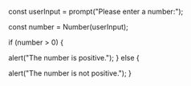 const userInput = prompt("Please enter a number:");

const number = Number(userInput);

if (number > 0) {
  
  alert("The number is positive.");
} else {
 
  alert("The number is not positive.");
}
